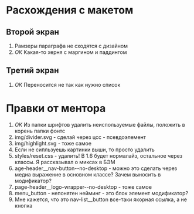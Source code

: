 # Расхождения с макетом

## Второй экран
1. Рамзеры параграфа не сходятся с дизайном
2. *ОК* Какая-то херня с маргином и паддингом

## Третий экран
1. *ОК* Переносится не так как нужно список

# Правки от ментора

1. *ОК* Из папки шрифтов удалить неиспользуемые файлы, положить в корень папки фонтс
2. img/divider.svg - сделай через цсс - псевдоэлемент
3. img/highlight.svg - тоже самое
4. Если не сипльзуешь картинки выши, то просто удалить
5. styles/reset.css - удалить! В 1.6 будет нормалайз, остальное через классы. Я рассказывал о миксах в БЭМ
6. age-header__nav-button--no-desktop - можно это сделать через медиа выражение в основном классе? Зачем выносить в модификатор?
7. page-header__logo-wrapper--no-desktop - тоже самое
8. menu_button - непонятен нейминг - это блок элемент модификатор?
9. Мне кажется, что это nav-list__button все-таки якорная ссылка, а не кнопка
